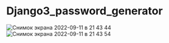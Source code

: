 # Django3_password_generator

![Снимок экрана 2022-09-11 в 21 43 44](https://user-images.githubusercontent.com/77938117/189539275-0be0a0e9-61dc-431d-895f-355edddadddf.png)
![Снимок экрана 2022-09-11 в 21 43 54](https://user-images.githubusercontent.com/77938117/189539277-e310af48-14a0-4570-98cf-d81980649faf.png)
